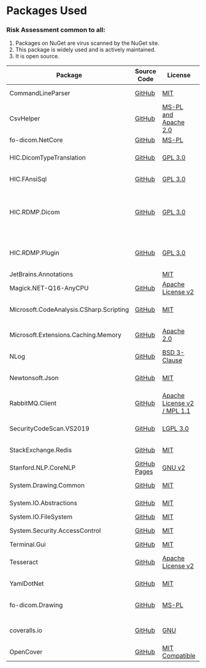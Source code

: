 

# Packages Used

### Risk Assessment common to all:
1. Packages on NuGet are virus scanned by the NuGet site.
2. This package is widely used and is actively maintained.
3. It is open source.

| Package | Source Code |  License | Purpose
| ------- | ------------| ------- | ------- | 
| CommandLineParser | [GitHub](https://github.com/commandlineparser/commandline) | [MIT](https://opensource.org/licenses/MIT)| Command line argument parsing |
| CsvHelper | [GitHub](https://github.com/JoshClose/CsvHelper) | [MS-PL and Apache 2.0](https://github.com/JoshClose/CsvHelper/blob/master/LICENSE.txt)| Writing reports out to CSV reports |
| fo-dicom.NetCore | [GitHub](https://github.com/fo-dicom/fo-dicom) | [MS-PL](https://opensource.org/licenses/MS-PL) | |
| HIC.DicomTypeTranslation | [GitHub](https://github.com/HicServices/DicomTypeTranslation) | [GPL 3.0](https://www.gnu.org/licenses/gpl-3.0.html) | Translate dicom types into C# / database types |
| HIC.FAnsiSql | [GitHub](https://github.com/HicServices/FansiSql) | [GPL 3.0](https://www.gnu.org/licenses/gpl-3.0.html) | Database abstraction layer |
| HIC.RDMP.Dicom | [GitHub](https://github.com/HicServices/RdmpDicom) | [GPL 3.0](https://www.gnu.org/licenses/gpl-3.0.html) | RDMP Plugin containing data load / pipeline components for imaging, reading dicom files etc |
| HIC.RDMP.Plugin | [GitHub](https://github.com/HicServices/RDMP) | [GPL 3.0](https://www.gnu.org/licenses/gpl-3.0.html) | Interact with RDMP objects, base classes for plugin components etc |
| JetBrains.Annotations | |[MIT](https://opensource.org/licenses/MIT) | Static analysis tool |
| Magick.NET-Q16-AnyCPU | [GitHub](https://github.com/dlemstra/Magick.NET) | [Apache License v2](https://github.com/dlemstra/Magick.NET/blob/master/License.txt) | The .NET library for [ImageMagick](https://imagemagick.org/index.php) |
| Microsoft.CodeAnalysis.CSharp.Scripting | [GitHub](https://github.com/dotnet/roslyn) | [MIT](https://opensource.org/licenses/MIT)  | Supports dynamic rules for cohort extraction logic |
| Microsoft.Extensions.Caching.Memory | [GitHub](https://github.com/dotnet/extensions) | [Apache 2.0](https://www.nuget.org/packages/Microsoft.Extensions.Caching.Memory/3.1.7/License) | Caching ID mappings retrieved from Redis/MySQL
| NLog | [GitHub](https://github.com/NLog/NLog) | [BSD 3-Clause](https://github.com/NLog/NLog/blob/dev/LICENSE.txt) | Flexible user configurable logging |
| Newtonsoft.Json | [GitHub](https://github.com/JamesNK/Newtonsoft.Json) | [MIT](https://opensource.org/licenses/MIT) | Serialization of objects for sharing/transmission
| RabbitMQ.Client | [GitHub](https://github.com/rabbitmq/rabbitmq-dotnet-client) | [Apache License v2 / MPL 1.1](https://github.com/rabbitmq/rabbitmq-dotnet-client/blob/master/LICENSE) | Handles messaging between microservices |
| SecurityCodeScan.VS2019 | [GitHub](https://security-code-scan.github.io/) | [LGPL 3.0](https://opensource.org/licenses/lgpl-3.0.html) | Scans code for security issues during build |
| StackExchange.Redis | [GitHub](https://github.com/StackExchange/StackExchange.Redis) |[MIT](https://opensource.org/licenses/MIT) | Required for RedisSwapper |
| Stanford.NLP.CoreNLP | [GitHub Pages](https://sergey-tihon.github.io/Stanford.NLP.NET/) | [GNU v2](https://github.com/sergey-tihon/Stanford.NLP.NET/blob/master/LICENSE.txt)| Name / Organisation detection in text |
| System.Drawing.Common | [GitHub](https://github.com/dotnet/corefx) | [MIT](https://opensource.org/licenses/MIT)  | Supports reading pixel data |
| System.IO.Abstractions | [GitHub](https://github.com/System-IO-Abstractions/System.IO.Abstractions) | [MIT](https://opensource.org/licenses/MIT) | Makes file system injectable in tests |
| System.IO.FileSystem | [GitHub](https://github.com/dotnet/corefx) |[MIT](https://opensource.org/licenses/MIT)  | File I/O |
| System.Security.AccessControl | [GitHub](https://github.com/dotnet/corefx) |[MIT](https://opensource.org/licenses/MIT)  | File access perimssions|
| Terminal.Gui | [GitHub](https://github.com/migueldeicaza/gui.cs/) |[MIT](https://opensource.org/licenses/MIT) | Console GUI library |
| Tesseract | [GitHub](https://github.com/charlesw/tesseract/) |[Apache License v2](https://github.com/charlesw/tesseract/blob/master/LICENSE.txt)  | Optical Character Recognition in Dicom Pixel data|
| YamlDotNet | [GitHub](https://github.com/aaubry/YamlDotNet)  | [MIT](https://opensource.org/licenses/MIT) |Loading configuration files
| fo-dicom.Drawing | [GitHub](https://github.com/fo-dicom/fo-dicom) | [MS-PL](https://opensource.org/licenses/MS-PL)| Support library for reading DICOM pixel data |
| coveralls.io | [GitHub](https://github.com/coveralls-net/coveralls.net) | [GNU](https://github.com/coveralls-net/coveralls.net#license)| Uploader for dot net coverage reports to Coveralls.io |
| OpenCover | [GitHub](https://github.com/OpenCover/opencover) |[MIT Compatible](https://github.com/OpenCover/opencover/blob/master/LICENSE)  | Calculates code coverage for tests|
